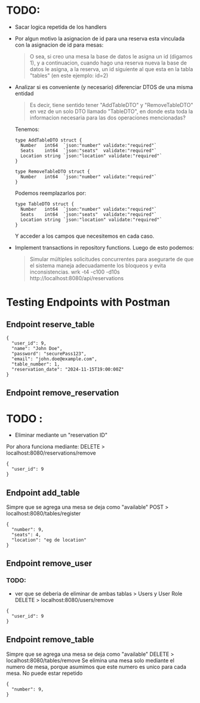# TODO:
- Sacar logica repetida de los handlers
- Por algun motivo la asignacion de id para una reserva esta vinculada con la asignacion de id para mesas:
    > O sea, si creo una mesa la base de datos le asigna un id (digamos 1), y a continuacion, cuando hago una reserva nueva
      la base de datos le asigna, a la reserva, un id siguiente al que esta en la tabla "tables" (en este ejemplo: id=2)
- Analizar si es conveniente (y necesario) diferenciar DTOS de una misma entidad
    > Es decir, tiene sentido tener "AddTableDTO" y "RemoveTableDTO" en vez de un solo DTO llamado "TableDTO", en donde esta
      toda la informacion necesaria para las dos operaciones mencionadas?

    Tenemos:
    > 
      type AddTableDTO struct {
	    Number   int64  `json:"number" validate:"required"`
	    Seats    int64  `json:"seats"  validate:"required"`
	    Location string `json:"location" validate:"required"`
      }
    > 
      type RemoveTableDTO struct {
	    Number   int64  `json:"number" validate:"required"`
      }
    Podemos reemplazarlos por:
    > 
      type TableDTO struct {
	    Number   int64  `json:"number" validate:"required"`
	    Seats    int64  `json:"seats"  validate:"required"`
	    Location string `json:"location" validate:"required"`
      }
    Y acceder a los campos que necesitemos en cada caso.

- Implement transactions in repository functions.
  Luego de esto podemos:
  > Simular múltiples solicitudes concurrentes para asegurarte de que el sistema maneja adecuadamente los bloqueos y evita inconsistencias.
  wrk -t4 -c100 -d10s http://localhost:8080/api/reservations



# Testing Endpoints with Postman
## Endpoint reserve_table
```
{
  "user_id": 9,
  "name": "John Doe",
  "password": "securePass123",
  "email": "john.doe@example.com",
  "table_number": 1,
  "reservation_date": "2024-11-15T19:00:00Z"
}
```
## Endpoint remove_reservation
# TODO :
 - Eliminar mediante un "reservation ID"

Por ahora funciona mediante: 
DELETE > localhost:8080/reservations/remove
```
{
  "user_id": 9
}
```
## Endpoint add_table
Simpre que se agrega una mesa se deja como "available"
POST > localhost:8080/tables/register
```
{
  "number": 9,
  "seats": 4,
  "location": "eg de location"
}
```
## Endpoint remove_user
 ### TODO:
 - ver que se deberia de eliminar de ambas tablas > Users y User Role
DELETE > localhost:8080/users/remove
```
{
  "user_id": 9
}
```
## Endpoint remove_table
Simpre que se agrega una mesa se deja como "available"
DELETE > localhost:8080/tables/remove
Se elimina una mesa solo mediante el numero de mesa, porque asumimos que este numero es unico para cada mesa. No puede estar repetido
```
{
  "number": 9,
}
```